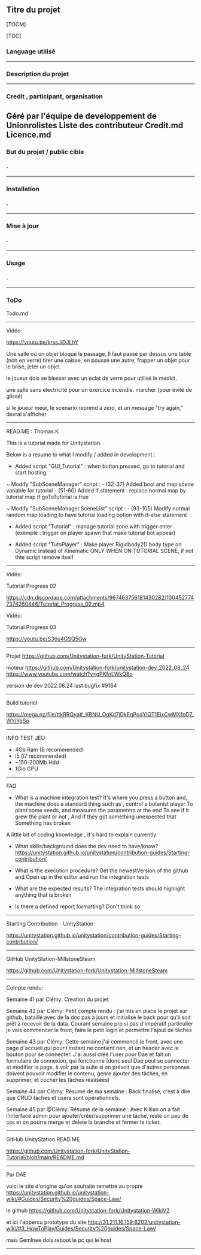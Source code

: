 ##  Titre du projet
[TOCM]

[TOC]

### Language utilisé

-------------

### Description du projet
-------------
### Credit , participant, organisation
Géré par l'équipe de developpement de Unionrolistes
Liste des contributeur Credit.md 
Licence.md
-------------
### But du projet / public cible
#### .
-------------
### Installation
#### .
-------------
### Mise à jour
#### .
-------------
### Usage
#### .
---
### ToDo
Todo.md

-------------



Vidéo:

https://youtu.be/krssJiDJLhY 

Une salle où un objet bloque le passage,
Il faut passé par dessus une table (non en verre)  tirer une caisse, en poussé une autre, 
frapper un objet pour le brisé, 
jeter un objet 

le joueur dois se blesser avec un eclat de verre pour utilisé le medkit.


une salle sans electricité pour un exercice incendie.
marcher (pour évité de glissé)

si le joueur meur, le scenario reprend a zero, et un message "try again," devrai s'afficher


----------------------------------------------------------------------------------------------------------------------
READ.ME : Thomas.K

This is a tutorial made for Unitystation.

Below is a resume to what I modify / added in development :

+ Added script "GUI_Tutorial" : when button pressed, go to tutorial and start hosting.

~ Modify "SubSceneManager" script : 
	- (32-37) Added bool and map scene variable for tutorial
	- (51-60) Added if statement : replace normal map by tutorial map if goToTutorial is true

~ Modify "SubSceneManager.SceneList" script :
	- (93-105) Modify normal random map loading to have tutorial loading option with if-else statement

+ Added script "Tutorial" : manage tutorial zone with trigger enter (exemple : trigger on player spawn that make tutorial bot appear)

+ Added script "TutoPlayer" : Make player Rigidbody2D body type on Dynamic instead of Kinematic ONLY WHEN ON TUTORIAL SCENE, if not thte script remove itself

------------------------------------------------------------------------------------------------------------------------

Vidéo:

Tutorial Progress 02

https://cdn.discordapp.com/attachments/967463756181430282/1004527747374260446/Tutorial_Progress_02.mp4



Vidéo:

Tutorial Progress 03

https://youtu.be/S36u4GSQ5Gw


--------------------------------------------------------------------------------------------------------------------------------------

Projet https://github.com/Unitystation-fork/UnityStation-Tutorial

moteur https://github.com/Unitystation-fork/unitystation-dev_2022_08_24
https://www.youtube.com/watch?v=gPKfnLWkQ8o

version de dev 2022.08.24
last bugfix #9164

---------------------------------------------------------------------------------------------------------------------------------------

Build tutoriel


https://mega.nz/file/ttkRRQya#_KBNU_OqKd7jDkEqPcdYlQT1EixCwMXfpD7_WYjYgSo

----------------------------------------------------------------------------------------------------------------------------------------

INFO TEST JEU

- 4Gb Ram (8 recommended) 
- i5 (i7 recommended) 
- ~150-200Mb Hdd 
- 1Gio GPU 

---------------------------------------------------------------------------------------------------------------------------------------

FAQ
- What is a machine integration test?
It's where you press a button and, the machine does a standard thing such as , control a botanist player To plant some seeds, and measures the parameters at the end To see if it grew the plant or not , And if they got something unexpected that Something has broken

A little bit of coding knowledge , It's hard to explain currently

- What skills/background does the dev need to have/know?
https://unitystation.github.io/unitystation/contribution-guides/Starting-contribution/

- What is the execution procedure?
Get the newestVersion of the github and Open up in the editor and run the integration tests

- What are the expected results?
The integration tests should highlight anything that is broken

 - Is there a defined report formatting? 
Don't think so

----------------------------------------------------------------------------------------------------------------------------------------

Starting Contribution - UnityStation

https://unitystation.github.io/unitystation/contribution-guides/Starting-contribution/

-----------------------------------------------------------------------------------------------------------------------------------------

GitHub UnityStation-MillstoneSteam

https://github.com/Unitystation-fork/Unitystation-MillstoneSteam

-----------------------------------------------------------------------------------------------------------------------------------------

Compte rendu:

Semaine 41 par Clémy:
Creation du projet

Semaine 42 par Clémy:
Petit compte rendu : 
j'ai mis en place le projet sur github, bataillé avec de la doc pas à jours et initialisé le back pour qu'il soit prêt à recevoir de la data. 
Courant semaine pro si pas d'impératif particulier je vais commencer le front, faire le petit login et permettre l'ajout de tâches

Semaine 43 par Clémy:
Cette semaine j'ai commencé le front, 
avec une page d'accueil qui pour l'instant ne contient rien, et un header avec le bouton pour se connecter. 
J'ai aussi créé l'user pour Dae et fait un formulaire de connexion, qui fonctionne 
(donc seul Dae peut se connecter et modifier la page, à voir par la suite si on prévoit que d'autres personnes doivent pouvoir modifier le contenu, genre ajouter des tâches, en supprimer, et cocher les tâches réalisées)

Semaine 44 par Clémy:
Résumé de ma semaine :
Back finalisé, c'est à dire que CRUD tâches et users sont opérationnels.

Semaine 45 par @Clémy:
Résumé de la semaine : 
Avec Killian on a fait l'interface admin pour ajouter/créer/supprimer une tâche, 
reste un peu de css et on pourra merge et delete la branche et fermer le ticket.

-------------------------------------------------------------------------------------------------------------------------------------------

GitHub UnityStation READ.ME

https://github.com/Unitystation-fork/UnityStation-Tutorial/blob/main/README.md

-------------------------------------------------------------------------------------------------------------------------------------------

Par DAE

voici le site d'origine qu'on souhaite remettre au propre
https://unitystation.github.io/unitystation-wiki/#Guides/Security%20guides/Space-Law/

le github
https://github.com/Unitystation-fork/Unitystation-WikiV2

et ici l'appercu prototype du site
http://31.211.16.159:8202/unitystation-wiki/#3_HowToPlay/Guides/Security%20guides/Space-Law/

mais Gemlnee dois reboot le pc qui le host

--------------------------------------------------------------------------------------------------------------------------------------------

